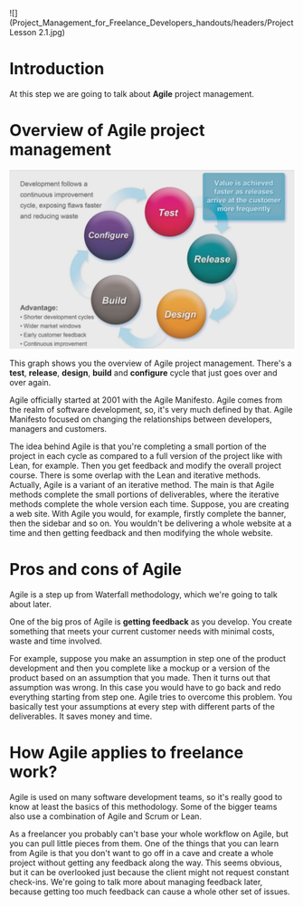 ![](Project_Management_for_Freelance_Developers_handouts/headers/Project Lesson 2.1.jpg)
# Introduction

At this step we are going to talk about **Agile** project management.

# Overview of Agile project management

![](img/2-1_agile.png)

This graph shows you the overview of Agile project management. There's a **test**, **release**, **design**, **build** and **configure** cycle that just goes over and over again.

Agile officially started at 2001 with the Agile Manifesto. Agile comes from the realm of software development, so, it's very much defined by that. Agile Manifesto focused on changing the relationships between developers, managers and customers.

The idea behind Agile is that you're completing a small portion of the project in each cycle as compared to a full version of the project like with Lean, for example. Then you get feedback and modify the overall project course. There is some overlap with the Lean and iterative methods. Actually, Agile is a variant of an iterative method. The main is that Agile methods complete the small portions of deliverables, where the iterative methods complete the whole version each time. Suppose, you are creating a web site. With Agile you would, for example, firstly complete the banner, then the sidebar and so on. You wouldn't be delivering a whole website at a time and then getting feedback and then modifying the whole website.

# Pros and cons of Agile

Agile is a step up from Waterfall methodology, which we're going to talk about later.

One of the big pros of Agile is **getting feedback** as you develop. You create something that meets your current customer needs with minimal costs, waste and time involved.

For example, suppose you make an assumption in step one of the product development and then you complete like a mockup or a version of the product based on an assumption that you made. Then it turns out that assumption was wrong. In this case you would have to go back and redo everything starting from step one. Agile tries to overcome this problem. You basically test your assumptions at every step with different parts of the deliverables. It saves money and time.

# How Agile applies to freelance work?

Agile is used on many software development teams, so it's really good to know at least the basics of this methodology. Some of the bigger teams also use a combination of Agile and Scrum or Lean.

As a freelancer you probably can't base your whole workflow on Agile, but you can pull little pieces from them. One of the things that you can learn from Agile is that you don't want to go off in a cave and create a whole project without getting any feedback along the way. This seems obvious, but it can be overlooked just because the client might not request constant check-ins. We're going to talk more about managing feedback later, because getting too much feedback can cause a whole other set of issues.